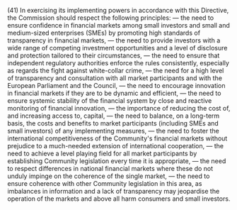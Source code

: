 (41) In exercising its implementing powers in accordance with this Directive, the Commission should respect the following principles: — the need to ensure confidence in financial markets among small investors and small and medium-sized enterprises (SMEs) by promoting high standards of transparency in financial markets, — the need to provide investors with a wide range of competing investment opportunities and a level of disclosure and protection tailored to their circumstances, — the need to ensure that independent regulatory authorities enforce the rules consistently, especially as regards the fight against white-collar crime, — the need for a high level of transparency and consultation with all market participants and with the European Parliament and the Council, — the need to encourage innovation in financial markets if they are to be dynamic and efficient, — the need to ensure systemic stability of the financial system by close and reactive monitoring of financial innovation, — the importance of reducing the cost of, and increasing access to, capital, — the need to balance, on a long-term basis, the costs and benefits to market participants (including SMEs and small investors) of any implementing measures, — the need to foster the international competitiveness of the Community's financial markets without prejudice to a much-needed extension of international cooperation, — the need to achieve a level playing field for all market participants by establishing Community legislation every time it is appropriate, — the need to respect differences in national financial markets where these do not unduly impinge on the coherence of the single market, — the need to ensure coherence with other Community legislation in this area, as imbalances in information and a lack of transparency may jeopardise the operation of the markets and above all harm consumers and small investors.